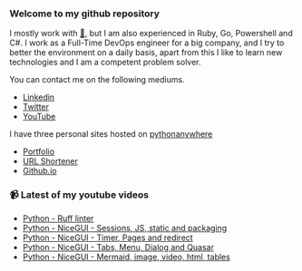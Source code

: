 ### Welcome to my github repository

I mostly work with [:snake:](https://www.python.org/), but I am also experienced in Ruby, Go, Powershell and C#. I work as a Full-Time DevOps engineer for a big company, and I try to better the environment on a daily basis, apart from this I like to learn new technologies and I am a competent problem solver.

You can contact me on the following mediums.
- [Linkedin](https://www.linkedin.com/in/r3ap3rpy)
- [Twitter](https://twitter.com/r3ap3rpy)
- [YouTube](https://www.youtube.com/channel/UC1qkMXH8d2I9DDAtBSeEHqg)

I have three personal sites hosted on [pythonanywhere](https://www.pythonanywhere.com/)
- [Portfolio](http://r3ap3rpy.pythonanywhere.com/)
- [URL Shortener](http://shortenpy.pythonanywhere.com/)
- [Github.io](https://r3ap3rpy.github.io/)

### :video_camera: Latest of my youtube videos
<!-- YOUTUBE:START -->
- [Python - Ruff linter](https://www.youtube.com/watch?v=q0Hlu7DwnHQ)
- [Python - NiceGUI - Sessions, JS, static and packaging](https://www.youtube.com/watch?v=aVg3POQD9lQ)
- [Python - NiceGUI - Timer, Pages and redirect](https://www.youtube.com/watch?v=b0d8JwH-xws)
- [Python - NiceGUI - Tabs, Menu, Dialog and Quasar](https://www.youtube.com/watch?v=wqyg8bBkX9U)
- [Python - NiceGUI - Mermaid, image, video, html, tables](https://www.youtube.com/watch?v=8iejc1u3UKM)
<!-- YOUTUBE:END -->

